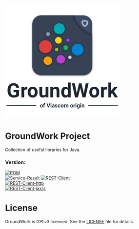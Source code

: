 ![GroundWork-Icon][1]

GroundWork Project
==================
Collection of useful libraries for Java.


### Version:
[![POM](https://img.shields.io/badge/POM-v1.0--SNAPSHOT-red.svg)](https://github.com/viascom/groundwork)<br/>
[![Service-Result](https://img.shields.io/badge/Service--Result-v1.0--SNAPSHOT-red.svg)](https://github.com/viascom/groundwork)
[![REST-Client](https://img.shields.io/badge/REST--Client-v2.1--SNAPSHOT-red.svg)](https://github.com/viascom/groundwork)<br/>
[![REST-Client-http](https://img.shields.io/badge/REST--Client--http-v1.0--SNAPSHOT-red.svg)](https://github.com/viascom/groundwork)<br/>
[![REST-Client-jaxrs](https://img.shields.io/badge/REST--Client--jaxrs-v1.0--SNAPSHOT-red.svg)](https://github.com/viascom/groundwork)

# License
GroundWork is GPLv3 licensed. See the [LICENSE](https://github.com/Viascom/groundwork/blob/master/LICENSE) file for details.


[1]: ViascomGroundWorkIcon.png